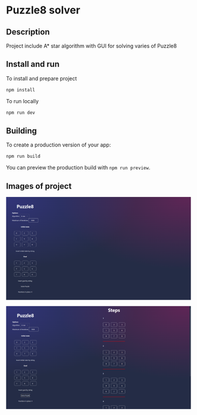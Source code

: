 # Puzzle8 solver

## Description
Project include A* star algorithm with GUI for solving varies of Puzzle8

## Install and run

To install and prepare project

```bash
npm install
```

To run locally
```bash
npm run dev
```

## Building

To create a production version of your app:

```bash
npm run build
```

You can preview the production build with `npm run preview`.

## Images of project

![img.png](img.png)

![img_1.png](img_1.png)